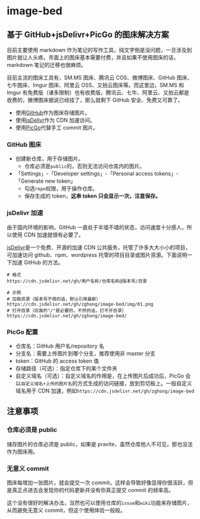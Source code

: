 # image-bed

## 基于 GitHub+jsDelivr+PicGo 的图床解决方案

目前主要使用 markdown 作为笔记的写作工具，纯文字倒是没问题，一旦涉及到图片就让人头疼。市面上的图床基本需要付费，并且如果不使用图床的话，markdown 笔记的迁移也很麻烦。

目前主流的图床工具有，SM.MS 图床、腾讯云 COS、微博图床、GitHub 图床、七牛图床、Imgur 图床、阿里云 OSS、又拍云图床等。而这里边，SM.MS 和 Imgur 有免费版（诸多限制）也有收费版，腾讯云、七牛、阿里云、又拍云都是收费的，微博图床据说已经挂了，那么就剩下 GitHub 安全、免费又可靠了。

- 使用[GitHub](https://www.jsdelivr.com/)作为图床存储图片。
- 使用[jsDelivr](https://www.jsdelivr.com/)作为 CDN 加速访问。
- 使用[PicGo](https://github.com/Molunerfinn/PicGo)代替手工 commit 图片。

### GitHub 图床

- 创建新仓库，用于存储图片。
  - 仓库必须是`public`的，否则无法访问仓库内的图片。
- 「Settings」-「Developer settings」-「Personal access tokens」-「Generate new token」
  - 勾选`repo`权限，用于操作仓库。
  - 保存生成的 token，**这串 token 只会显示一次，注意保存。**

### jsDelivr 加速

由于国内环境的影响，GitHub 一直处于半墙不墙的状态，访问速度十分感人，所以使用 CDN 加速就很有必要了。

[jsDelivr](https://www.jsdelivr.com/)是一个免费、开源的加速 CDN 公共服务，托管了许多大大小小的项目，可加速访问 github、npm、wordpress 托管的项目目录或图片资源。下面说明一下加速 GitHub 的方法。

```shell
# 格式
https://cdn.jsdelivr.net/gh/用户名称/仓库名称@版本号/目录

# 示例
# 加载资源（版本号不填的话，默认引用最新）
https://cdn.jsdelivr.net/gh/zghong/image-bed/img/01.png
# 打开目录（后面的"/"是必要的，不然的话，打不开目录）
https://cdn.jsdelivr.net/gh/zghong/image-bed/
```

### PicGo 配置

- 仓库名：GitHub 用户名/repository 名
- 分支名：需要上传图片到哪个分支，推荐使用非 master 分支
- token：GitHub 的 access token 值
- 存储路径（可选）：指定仓库下的某个文件夹
- 自定义域名（可选）：自定义域名的作用是，在上传图片后成功后，PicGo 会以`自定义域名+上传的图片名`的方式生成的访问链接，放到剪切板上。一般自定义域名用于 CDN 加速，例如`https://cdn.jsdelivr.net/gh/zghong/image-bed`

## 注意事项

### 仓库必须是 public

储存图片的仓库必须是 public，如果是 pravite，虽然仓库他人不可见，那也没法作为图床用。

### 无意义 commit

图床每增加一张图片，就会提交一次 commit，这样会导致好像显得你很活跃，但是真正点进去会发现你的代码更新并没有你真正提交 commit 的频率高。

这个没有很好的解决办法，当然也可以使用仓库的`issue`和`wiki`功能来存储图片，从而避免无意义 commit，但这个使用体验一般般。
